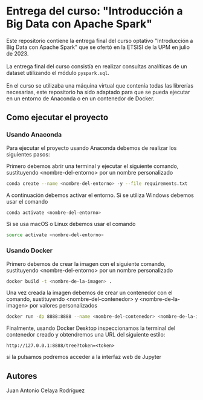 # Entrega del curso: "Introducción a Big Data con Apache Spark"
Este repositorio contiene la entrega final del curso optativo "Introducción a Big Data con Apache Spark" que se ofertó en la ETSISI de la UPM en julio de 2023.
</br></br>
La entrega final del curso consistía en realizar consultas analíticas de un dataset utilizando el módulo `pyspark.sql`.
</br></br>
En el curso se utilizaba una máquina virtual que contenía todas las librerías necesarias, este repositorio ha sido adaptado para que se pueda ejecutar en un entorno de Anaconda o en un contenedor de Docker.

## Como ejecutar el proyecto

### Usando Anaconda
Para ejecutar el proyecto usando Anaconda debemos de realizar los siguientes pasos:

Primero debemos abrir una terminal y ejecutar el siguiente comando, sustituyendo
\<nombre-del-entorno> por un nombre personalizado
```bash
conda create --name <nombre-del-entorno> -y --file requirements.txt
```
A continuación debemos activar el entorno. Si se utiliza Windows debemos usar el comando
```bash
conda activate <nombre-del-entorno>
```
Si se usa macOS o Linux debemos usar el comando
```bash
source activate <nombre-del-entorno>
```

### Usando Docker
Primero debemos de crear la imagen con el siguiente comando, sustituyendo
\<nombre-del-entorno> por un nombre personalizado
```bash
docker build -t <nombre-de-la-imagen> .
```
Una vez creada la imagen debemos de crear un contenedor con el comando, sustituyendo \<nombre-del-contenedor> y \<nombre-de-la-imagen> por valores personalizados
```bash
docker run -dp 8888:8888 --name <nombre-del-contenedor> <nombre-de-la-imagen>
```
Finalmente, usando Docker Desktop inspeccionamos la terminal del contenedor creado y obtendremos una URL del siguiente estilo:
```url
http://127.0.0.1:8888/tree?token=<token>
```
si la pulsamos podremos acceder a la interfaz web de Jupyter

## Autores
Juan Antonio Celaya Rodríguez